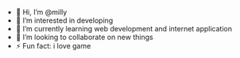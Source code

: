- 👋 Hi, I’m @milly
- 👀 I’m interested in developing 
- 🌱 I’m currently learning web development and internet application
- 💞️ I’m looking to collaborate on new things
- ⚡ Fun fact: i love game

<!---
milly49/milly49 is a ✨ special ✨ repository because its `README.md` (this file) appears on your GitHub profile.
You can click the Preview link to take a look at your changes.
--->
